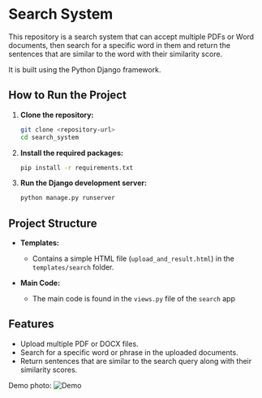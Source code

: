 # Search System

This repository is a search system that can accept multiple PDFs or Word documents, then search for a specific word in them and return the sentences that are similar to the word with their similarity score.

It is built using the Python Django framework.

## How to Run the Project

1. **Clone the repository:**
    ```sh
    git clone <repository-url>
    cd search_system
    ```

2. **Install the required packages:**
    ```sh
    pip install -r requirements.txt
    ```

3. **Run the Django development server:**
    ```sh
    python manage.py runserver
    ```

## Project Structure

- **Templates:**
  - Contains a simple HTML file (`upload_and_result.html`) in the `templates/search` folder.

- **Main Code:**
  - The main code is found in the `views.py` file of the `search` app

## Features

- Upload multiple PDF or DOCX files.
- Search for a specific word or phrase in the uploaded documents.
- Return sentences that are similar to the search query along with their similarity scores.

Demo photo:
![Demo](demo.png)
